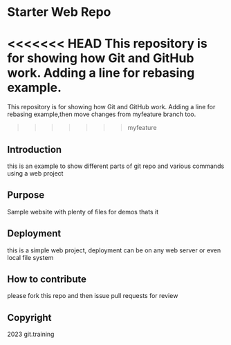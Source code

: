 # Starter Web Repo
<<<<<<< HEAD
This repository is for showing how Git and GitHub work. Adding a line for rebasing example.
=======
This repository is for showing how Git and GitHub work. Adding a line for rebasing example,then move changes from myfeature branch too.
>>>>>>> myfeature

## Introduction
this is an example to show different parts of git repo and various commands using a web project

## Purpose
Sample website with plenty of files for demos thats it

## Deployment
this is a simple web project, deployment can be on any web server or even local file system

## How to contribute
please fork this repo and then issue pull requests for review

## Copyright
2023 git.training